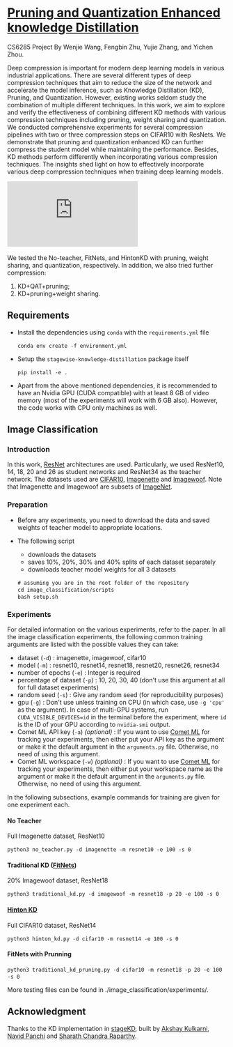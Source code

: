 # [Pruning and Quantization Enhanced knowledge Distillation](/CS6285_Project_Quantization_Enhanced_KD.pdf)

CS6285 Project By Wenjie Wang, Fengbin Zhu, Yujie Zhang, and Yichen Zhou.

Deep compression is important for modern deep learning models in various industrial applications. There are several different types of deep compression techniques that aim to reduce the size of the network and accelerate the model inference, such as Knowledge Distillation (KD), Pruning, and Quantization. However, existing works seldom study the combination of multiple different techniques. In this work, we aim to explore and verify the effectiveness of combining different KD methods with various compression techniques including pruning, weight sharing and quantization. We conducted comprehensive experiments for several compression pipelines with two or three compression steps on CIFAR10 with ResNets. We demonstrate that pruning and quantization enhanced KD can further compress the student model while maintaining the performance. Besides, KD methods perform differently when incorporating various compression techniques. The insights shed light on how to effectively incorporate various deep compression techniques when training deep learning models.

![pic](https://github.com/WenjieWWJ/KDplus/raw/master/pipeline.pdf)

We tested the No-teacher, FitNets, and HintonKD with pruning, weight sharing, and quantization, respectively. 
In addition, we also tried further compression: 
1. KD+QAT+pruning;
2. KD+pruning+weight sharing.

## Requirements
- Install the dependencies using `conda` with the `requirements.yml` file
    ```
    conda env create -f environment.yml
    ```
- Setup the `stagewise-knowledge-distillation` package itself
    ```
    pip install -e .
    ```
- Apart from the above mentioned dependencies, it is recommended to have an Nvidia GPU (CUDA compatible) with at least 8 GB of video memory (most of the experiments will work with 6 GB also). However, the code works with CPU only machines as well.

## Image Classification
### Introduction
In this work, [ResNet](https://arxiv.org/abs/1512.03385) architectures are used. Particularly, we used ResNet10, 14, 18, 20 and 26 as student networks and ResNet34 as the teacher network. The datasets used are [CIFAR10](https://www.cs.toronto.edu/~kriz/cifar.html), [Imagenette](https://github.com/fastai/imagenette) and [Imagewoof](https://github.com/fastai/imagenette). Note that Imagenette and Imagewoof are subsets of [ImageNet](http://www.image-net.org/).

### Preparation
- Before any experiments, you need to download the data and saved weights of teacher model to appropriate locations. 
- The following script
    - downloads the datasets
    - saves 10%, 20%, 30% and 40% splits of each dataset separately
    - downloads teacher model weights for all 3 datasets

    ```
    # assuming you are in the root folder of the repository
    cd image_classification/scripts
    bash setup.sh
    ```
    
### Experiments
For detailed information on the various experiments, refer to the paper. In all the image classification experiments, the following common training arguments are listed with the possible values they can take:
- dataset (`-d`) : imagenette, imagewoof, cifar10
- model (`-m`) : resnet10, resnet14, resnet18, resnet20, resnet26, resnet34
- number of epochs (`-e`) : Integer is required
- percentage of dataset (`-p`) : 10, 20, 30, 40 (don't use this argument at all for full dataset experiments)
- random seed (`-s`) : Give any random seed (for reproducibility purposes)
- gpu (`-g`) : Don't use unless training on CPU (in which case, use `-g 'cpu'` as the argument). In case of multi-GPU systems, run `CUDA_VISIBLE_DEVICES=id` in the terminal before the experiment, where `id` is the ID of your GPU according to `nvidia-smi` output.
- Comet ML API key (`-a`) *(optional)* : If you want to use [Comet ML](https://www.comet.ml) for tracking your experiments, then either put your API key as the argument or make it the default argument in the `arguments.py` file. Otherwise, no need of using this argument.
- Comet ML workspace (`-w`) *(optional)* : If you want to use [Comet ML](https://www.comet.ml) for tracking your experiments, then either put your workspace name as the argument or make it the default argument in the `arguments.py` file. Otherwise, no need of using this argument.


In the following subsections, example commands for training are given for one experiment each.
#### No Teacher
Full Imagenette dataset, ResNet10
```
python3 no_teacher.py -d imagenette -m resnet10 -e 100 -s 0
```

#### Traditional KD ([FitNets](https://arxiv.org/abs/1412.6550))
20% Imagewoof dataset, ResNet18
```
python3 traditional_kd.py -d imagewoof -m resnet18 -p 20 -e 100 -s 0
```

#### [Hinton KD](https://arxiv.org/abs/1503.02531)
Full CIFAR10 dataset, ResNet14
```
python3 hinton_kd.py -d cifar10 -m resnet14 -e 100 -s 0
```

#### FitNets with Prunning
```
python3 traditional_kd_pruning.py -d cifar10 -m resnet18 -p 20 -e 100 -s 0
```

More testing files can be found in ./image_classification/experiments/.


## Acknowledgment

Thanks to the KD implementation in [stageKD](https://github.com/IvLabs/stagewise-knowledge-distillation), built by [Akshay Kulkarni](https://akshayk07.weebly.com/), [Navid Panchi](https://navidpanchi.wixsite.com/home) and [Sharath Chandra Raparthy](https://sharathraparthy.github.io/).
